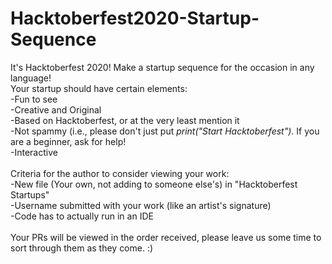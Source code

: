 # Hacktoberfest2020-Startup-Sequence
It's Hacktoberfest 2020! Make a startup sequence for the occasion in any language!
</br>
Your startup should have certain elements:<br/>
-Fun to see<br/>
-Creative and Original<br/>
-Based on Hacktoberfest, or at the very least mention it<br/>
-Not spammy (i.e., please don't just put *print("Start Hacktoberfest")*. If you are a beginner, ask for help!<br/>
-Interactive<br/>
</br>
Criteria for the author to consider viewing your work:<br/>
-New file (Your own, not adding to someone else's) in "Hacktoberfest Startups"<br/>
-Username submitted with your work (like an artist's signature)<br/>
-Code has to actually run in an IDE<br/>
</br>
Your PRs will be viewed in the order received, please leave us some time to sort through them as they come. :)
